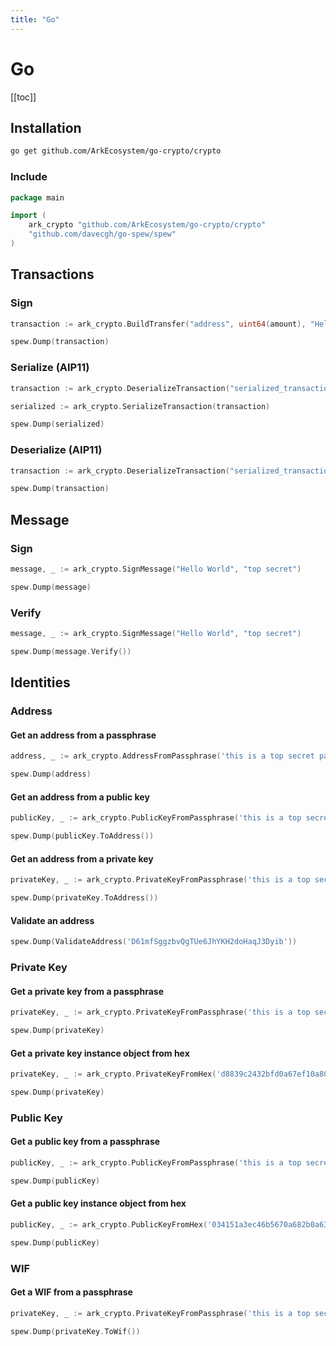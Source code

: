 ```yaml
---
title: "Go"
---
```


# Go

[[toc]]

## Installation

```bash
go get github.com/ArkEcosystem/go-crypto/crypto
```

### Include

```go
package main

import (
    ark_crypto "github.com/ArkEcosystem/go-crypto/crypto"
    "github.com/davecgh/go-spew/spew"
)
```

## Transactions

### Sign

```go
transaction := ark_crypto.BuildTransfer("address", uint64(amount), "Hello World", "top secret", "second top secret")

spew.Dump(transaction)
```

### Serialize (AIP11)

```go
transaction := ark_crypto.DeserializeTransaction("serialized_transaction")

serialized := ark_crypto.SerializeTransaction(transaction)

spew.Dump(serialized)
```

### Deserialize (AIP11)

```go
transaction := ark_crypto.DeserializeTransaction("serialized_transaction")

spew.Dump(transaction)
```

## Message

### Sign

```go
message, _ := ark_crypto.SignMessage("Hello World", "top secret")

spew.Dump(message)
```

### Verify

```go
message, _ := ark_crypto.SignMessage("Hello World", "top secret")

spew.Dump(message.Verify())
```

## Identities

### Address

#### Get an address from a passphrase
```go
address, _ := ark_crypto.AddressFromPassphrase('this is a top secret passphrase')

spew.Dump(address)
```

#### Get an address from a public key
```go
publicKey, _ := ark_crypto.PublicKeyFromPassphrase('this is a top secret passphrase')

spew.Dump(publicKey.ToAddress())
```

#### Get an address from a private key
```go
privateKey, _ := ark_crypto.PrivateKeyFromPassphrase('this is a top secret passphrase')

spew.Dump(privateKey.ToAddress())
```

#### Validate an address
```go
spew.Dump(ValidateAddress('D61mfSggzbvQgTUe6JhYKH2doHaqJ3Dyib'))
```

### Private Key

#### Get a private key from a passphrase
```go
privateKey, _ := ark_crypto.PrivateKeyFromPassphrase('this is a top secret passphrase')

spew.Dump(privateKey)
```

#### Get a private key instance object from hex
```go
privateKey, _ := ark_crypto.PrivateKeyFromHex('d8839c2432bfd0a67ef10a804ba991eabba19f154a3d707917681d45822a5712')

spew.Dump(privateKey)
```

### Public Key

#### Get a public key from a passphrase
```go
publicKey, _ := ark_crypto.PublicKeyFromPassphrase('this is a top secret passphrase')

spew.Dump(publicKey)
```

#### Get a public key instance object from hex
```go
publicKey, _ := ark_crypto.PublicKeyFromHex('034151a3ec46b5670a682b0a63394f863587d1bc97483b1b6c70eb58e7f0aed192')

spew.Dump(publicKey)
```

### WIF

#### Get a WIF from a passphrase
```go
privateKey, _ := ark_crypto.PrivateKeyFromPassphrase('this is a top secret passphrase')

spew.Dump(privateKey.ToWif())
```
